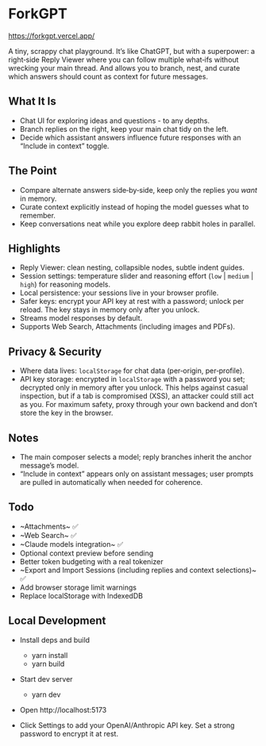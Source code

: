 # ForkGPT

https://forkgpt.vercel.app/

A tiny, scrappy chat playground. It’s like ChatGPT, but with a superpower: a right‑side Reply Viewer where you can follow multiple what‑ifs without wrecking your main thread. And allows you to branch, nest, and curate which answers should count as context for future messages. 

## What It Is
- Chat UI for exploring ideas and questions - to any depths.
- Branch replies on the right, keep your main chat tidy on the left.
- Decide which assistant answers influence future responses with an “Include in context” toggle.

## The Point   
- Compare alternate answers side‑by‑side, keep only the replies you *want* in memory.
- Curate context explicitly instead of hoping the model guesses what to remember.
- Keep conversations neat while you explore deep rabbit holes in parallel.

## Highlights
- Reply Viewer: clean nesting, collapsible nodes, subtle indent guides.
- Session settings: temperature slider and reasoning effort (`low` | `medium` | `high`) for reasoning models.
- Local persistence: your sessions live in your browser profile.
- Safer keys: encrypt your API key at rest with a password; unlock per reload. The key stays in memory only after you unlock.
- Streams model responses by default.
- Supports Web Search, Attachments (including images and PDFs).

## Privacy & Security
- Where data lives: `localStorage` for chat data (per‑origin, per‑profile).
- API key storage: encrypted in `localStorage` with a password you set; decrypted only in memory after you unlock. This helps against casual inspection, but if a tab is compromised (XSS), an attacker could still act as you. For maximum safety, proxy through your own backend and don’t store the key in the browser.

## Notes
- The main composer selects a model; reply branches inherit the anchor message’s model.
- “Include in context” appears only on assistant messages; user prompts are pulled in automatically when needed for coherence.

## Todo
- ~Attachments~ ✅
- ~Web Search~ ✅
- ~Claude models integration~ ✅
- Optional context preview before sending
- Better token budgeting with a real tokenizer
- ~Export and Import Sessions (including replies and context selections)~ ✅
- Add browser storage limit warnings
- Replace localStorage with IndexedDB

## Local Development
- Install deps and build
   - yarn install
   - yarn build

- Start dev server
   - yarn dev

- Open http://localhost:5173

- Click Settings to add your OpenAI/Anthropic API key. Set a strong password to encrypt it at rest.
